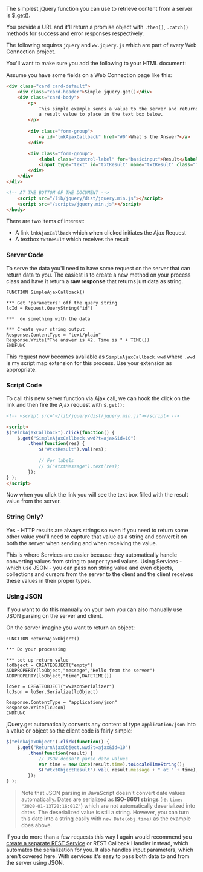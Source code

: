 ﻿The simplest jQuery function you can use to retrieve content from a server is [$.get()](https://api.jquery.com/jquery.get/). 

You provide a URL and it'll return a promise object with `.then()`, `.catch()` methods for success and error responses respectively.

The following requires `jquery` and `ww.jquery.js` which are part of every Web Connection project.

You'll want to make sure you add the following to your HTML document:

Assume you have some fields on a Web Connection page like this:

```html
<div class="card card-default">
    <div class="card-header">Simple jquery.get()</div>
    <div class="card-body">
        <p>
            This simple example sends a value to the server and returns
            a result value to place in the text box below.
        </p>
        
        <div class="form-group">
            <a id="lnkAjaxCallback" href="#0">What's the Answer?</a>
        </div>

        <div class="form-group">
            <label class="control-label" for="basicinput">Result</label>
            <input type="text" id="txtResult" name="txtResult" class="form-control" />                
        </div>
    </div>        
</div>

<!-- AT THE BOTTOM OF THE DOCUMENT -->
    <script src="/lib/jquery/dist/jquery.min.js"></script>
    <script src="/scripts/jquery.min.js"></script>
</body>
```

There are two items of interest:

* A link `lnkAjaxCallback` which when clicked initiates the Ajax Request
* A textbox `txtResult` which receives the result

### Server Code
To serve the data you'll need to have some request on the server that can return data to you. The easiest is to create a new method on your process class and have it return a **raw response** that returns just data as string.

```foxpro
FUNCTION SimpleAjaxCallback()

*** Get 'parameters' off the query string
lcId = Request.QueryString("id")

***  do something with the data

*** Create your string output
Response.ContentType = "text/plain"
Response.Write("The answer is 42. Time is " + TIME())
ENDFUNC
```

This request now becomes available as `SimpleAjaxCallback.wwd` where `.wwd` is my script map extension for this process. Use your extension as appropriate.

### Script Code
To call this new server function via Ajax call, we can hook the click on the link and then fire the Ajax request with `$.get()`:

```html  
<!-- <script src="~/lib/jquery/dist/jquery.min.js"></script> -->

<script>
$("#lnkAjaxCallback").click(function() {
    $.get("SimpleAjaxCallback.wwd?t=ajax&id=10")          
        .then(function(res) {
            $("#txtResult").val(res);
            
            // For labels
            // $("#txtMessage").text(res);
        });
} );
</script> 
```

Now when you click the link you will see the text box filled with the result value from the server.


### String Only?
Yes - HTTP results are always strings so even if you need to return some other value you'll need to capture that value as a string and convert it on both the server when sending and when receiving the value.

This is where Services are easier because they automatically handle converting values from string to proper typed values. Using Services - which use JSON - you can pass non string value and even objects, collections and cursors from the server to the client and the client receives these values in their proper types.

### Using JSON
If you want to do this manually on your own you can also manually use JSON parsing on the server and client.

On the server imagine you want to return an object:

```foxpro
FUNCTION ReturnAjaxObject()

*** Do your processing

*** set up return value
loObject = CREATEOBJECT("empty")
ADDPROPERTY(loObject,"message","Hello from the server")
ADDPROPERTY(loObject,"time",DATETIME())

loSer = CREATEOBJECT("wwJsonSerializer")
lcJson = loSer.Serialize(loObject)

Response.ContentType = "application/json"
Response.Write(lcJson)
ENDFUNC
```

jQuery.get automatically converts any content of type `application/json` into a value or object so the client code is fairly simple:

```javascript
$("#lnkAjaxObject").click(function() {
    $.get("ReturnAjaxObject.wwd?t=ajax&id=10")          
        .then(function(result) {                        
            // JSON doesn't parse date values
            var time = new Date(result.time).toLocaleTimeString();
            $("#txtObjectResult").val( result.message + " at " + time);
        });
} );
```

> Note that JSON parsing in JavaScript doesn't convert date values automatically. Dates are serialized as **ISO-8601 strings** (ie. `time: "2020-01-13T20:16:01Z"`) which are not automatically deserialized into dates. The deserialized value is still a string. However, you can turn this date into a string easily with `new Date(obj.time)` as the example does above.

If you do more than a few requests this way I again would recommend you [create a separate REST Service](VFPS://Topic/_4IU1EV8PM) or REST Callback Handler instead, which automates the serialization for you. It also handles input parameters, which aren't covered here. With services it's easy to pass both data to and from the server using JSON.